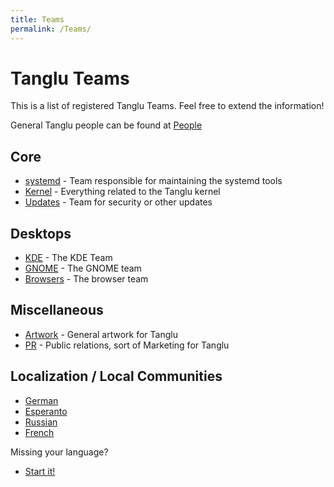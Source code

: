 ```yaml
---
title: Teams
permalink: /Teams/
---
```


Tanglu Teams
============

This is a list of registered Tanglu Teams. Feel free to extend the information!

General Tanglu people can be found at [People](/People "wikilink")

Core
----

-   [systemd](//systemd "wikilink") - Team responsible for maintaining the systemd tools
-   [Kernel](//Kernel "wikilink") - Everything related to the Tanglu kernel
-   [Updates](//Updates "wikilink") - Team for security or other updates

Desktops
--------

-   [KDE](//KDE "wikilink") - The KDE Team
-   [GNOME](//GNOME "wikilink") - The GNOME team
-   [Browsers](//Browsers "wikilink") - The browser team

Miscellaneous
-------------

-   [Artwork](/Artwork "wikilink") - General artwork for Tanglu
-   [PR](/PR "wikilink") - Public relations, sort of Marketing for Tanglu

Localization / Local Communities
--------------------------------

-   [German](/Locale/German "wikilink")
-   [Esperanto](/Locale/Esperanto "wikilink")
-   [Russian](/Locale/Russian "wikilink")
-   [French](/Locale/French "wikilink")

Missing your language?

-   [Start it!](/Locale/MyLanguage "wikilink")
